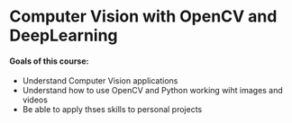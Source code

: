 # Computer Vision with OpenCV and DeepLearning

#### Goals of this course:

- Understand Computer Vision applications
- Understand how to use OpenCV and Python working wiht images and videos
- Be able to apply thses skills to personal projects

#### 
